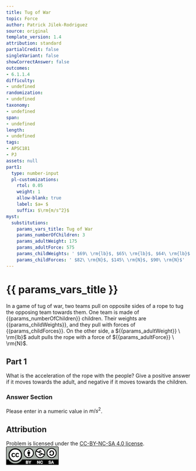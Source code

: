 ```yaml
---
title: Tug of War
topic: Force
author: Patrick Jilek-Rodriguez
source: original
template_version: 1.4
attribution: standard
partialCredit: false
singleVariant: false
showCorrectAnswer: false
outcomes:
- 6.1.1.4
difficulty:
- undefined
randomization:
- undefined
taxonomy:
- undefined
span:
- undefined
length:
- undefined
tags:
- APSC181
- PJ
assets: null
part1:
  type: number-input
  pl-customizations:
    rtol: 0.05
    weight: 1
    allow-blank: true
    label: $a= $
    suffix: $\rm{m/s^2}$
myst:
  substitutions:
    params_vars_title: Tug of War
    params_numberOfChildren: 3
    params_adultWeight: 175
    params_adultForce: 575
    params_childWeights: ' $69\ \rm{lb}$, $65\ \rm{lb}$, $64\ \rm{lb}$'
    params_childForces: ' $82\ \rm{N}$, $145\ \rm{N}$, $90\ \rm{N}$'
---
```

# {{ params_vars_title }}
In a game of tug of war, two teams pull on opposite sides of a rope to tug the opposing team towards them.
One team is made of {{params_numberOfChildren}} children.
Their weights are {{params_childWeights}}, and they pull with forces of {{params_childForces}}.
On the other side, a ${{params_adultWeight}} \ \rm{lb}$ adult pulls the rope with a force of ${{params_adultForce}} \ \rm{N}$.

## Part 1

What is the acceleration of the rope with the people?
Give a positive answer if it moves towards the adult, and negative if it moves towards the children.

### Answer Section

Please enter in a numeric value in $m/s^2$.

## Attribution

Problem is licensed under the [CC-BY-NC-SA 4.0 license](https://creativecommons.org/licenses/by-nc-sa/4.0/).<br> ![The Creative Commons 4.0 license requiring attribution-BY, non-commercial-NC, and share-alike-SA license.](https://raw.githubusercontent.com/firasm/bits/master/by-nc-sa.png)